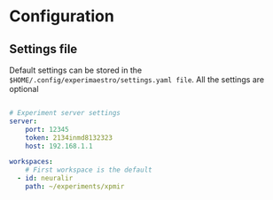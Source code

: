 # Configuration

## Settings file

Default settings can be stored in the `$HOME/.config/experimaestro/settings.yaml file`.
All the settings are optional

```yaml

# Experiment server settings
server:
    port: 12345
    token: 2134inmd8132323
    host: 192.168.1.1

workspaces:
    # First workspace is the default
  - id: neuralir
    path: ~/experiments/xpmir
```
